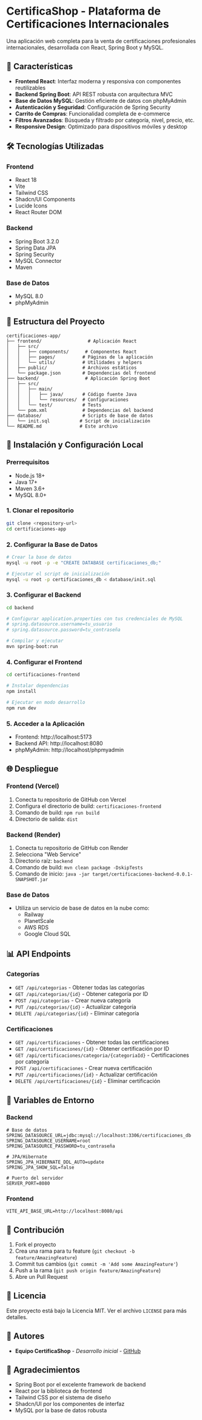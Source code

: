 # CertificaShop - Plataforma de Certificaciones Internacionales

Una aplicación web completa para la venta de certificaciones profesionales internacionales, desarrollada con React, Spring Boot y MySQL.

## 🚀 Características

- **Frontend React**: Interfaz moderna y responsiva con componentes reutilizables
- **Backend Spring Boot**: API REST robusta con arquitectura MVC
- **Base de Datos MySQL**: Gestión eficiente de datos con phpMyAdmin
- **Autenticación y Seguridad**: Configuración de Spring Security
- **Carrito de Compras**: Funcionalidad completa de e-commerce
- **Filtros Avanzados**: Búsqueda y filtrado por categoría, nivel, precio, etc.
- **Responsive Design**: Optimizado para dispositivos móviles y desktop

## 🛠️ Tecnologías Utilizadas

### Frontend
- React 18
- Vite
- Tailwind CSS
- Shadcn/UI Components
- Lucide Icons
- React Router DOM

### Backend
- Spring Boot 3.2.0
- Spring Data JPA
- Spring Security
- MySQL Connector
- Maven

### Base de Datos
- MySQL 8.0
- phpMyAdmin

## 📁 Estructura del Proyecto

```
certificaciones-app/
├── frontend/                 # Aplicación React
│   ├── src/
│   │   ├── components/      # Componentes React
│   │   ├── pages/          # Páginas de la aplicación
│   │   └── utils/          # Utilidades y helpers
│   ├── public/             # Archivos estáticos
│   └── package.json        # Dependencias del frontend
├── backend/                 # Aplicación Spring Boot
│   ├── src/
│   │   ├── main/
│   │   │   ├── java/       # Código fuente Java
│   │   │   └── resources/  # Configuraciones
│   │   └── test/           # Tests
│   └── pom.xml             # Dependencias del backend
├── database/               # Scripts de base de datos
│   └── init.sql           # Script de inicialización
└── README.md              # Este archivo
```

## 🚀 Instalación y Configuración Local

### Prerrequisitos
- Node.js 18+
- Java 17+
- Maven 3.6+
- MySQL 8.0+

### 1. Clonar el repositorio
```bash
git clone <repository-url>
cd certificaciones-app
```

### 2. Configurar la Base de Datos
```bash
# Crear la base de datos
mysql -u root -p -e "CREATE DATABASE certificaciones_db;"

# Ejecutar el script de inicialización
mysql -u root -p certificaciones_db < database/init.sql
```

### 3. Configurar el Backend
```bash
cd backend

# Configurar application.properties con tus credenciales de MySQL
# spring.datasource.username=tu_usuario
# spring.datasource.password=tu_contraseña

# Compilar y ejecutar
mvn spring-boot:run
```

### 4. Configurar el Frontend
```bash
cd certificaciones-frontend

# Instalar dependencias
npm install

# Ejecutar en modo desarrollo
npm run dev
```

### 5. Acceder a la Aplicación
- Frontend: http://localhost:5173
- Backend API: http://localhost:8080
- phpMyAdmin: http://localhost/phpmyadmin

## 🌐 Despliegue

### Frontend (Vercel)
1. Conecta tu repositorio de GitHub con Vercel
2. Configura el directorio de build: `certificaciones-frontend`
3. Comando de build: `npm run build`
4. Directorio de salida: `dist`

### Backend (Render)
1. Conecta tu repositorio de GitHub con Render
2. Selecciona "Web Service"
3. Directorio raíz: `backend`
4. Comando de build: `mvn clean package -DskipTests`
5. Comando de inicio: `java -jar target/certificaciones-backend-0.0.1-SNAPSHOT.jar`

### Base de Datos
- Utiliza un servicio de base de datos en la nube como:
  - Railway
  - PlanetScale
  - AWS RDS
  - Google Cloud SQL

## 📊 API Endpoints

### Categorías
- `GET /api/categorias` - Obtener todas las categorías
- `GET /api/categorias/{id}` - Obtener categoría por ID
- `POST /api/categorias` - Crear nueva categoría
- `PUT /api/categorias/{id}` - Actualizar categoría
- `DELETE /api/categorias/{id}` - Eliminar categoría

### Certificaciones
- `GET /api/certificaciones` - Obtener todas las certificaciones
- `GET /api/certificaciones/{id}` - Obtener certificación por ID
- `GET /api/certificaciones/categoria/{categoriaId}` - Certificaciones por categoría
- `POST /api/certificaciones` - Crear nueva certificación
- `PUT /api/certificaciones/{id}` - Actualizar certificación
- `DELETE /api/certificaciones/{id}` - Eliminar certificación

## 🔧 Variables de Entorno

### Backend
```properties
# Base de datos
SPRING_DATASOURCE_URL=jdbc:mysql://localhost:3306/certificaciones_db
SPRING_DATASOURCE_USERNAME=root
SPRING_DATASOURCE_PASSWORD=tu_contraseña

# JPA/Hibernate
SPRING_JPA_HIBERNATE_DDL_AUTO=update
SPRING_JPA_SHOW_SQL=false

# Puerto del servidor
SERVER_PORT=8080
```

### Frontend
```env
VITE_API_BASE_URL=http://localhost:8080/api
```

## 🤝 Contribución

1. Fork el proyecto
2. Crea una rama para tu feature (`git checkout -b feature/AmazingFeature`)
3. Commit tus cambios (`git commit -m 'Add some AmazingFeature'`)
4. Push a la rama (`git push origin feature/AmazingFeature`)
5. Abre un Pull Request

## 📝 Licencia

Este proyecto está bajo la Licencia MIT. Ver el archivo `LICENSE` para más detalles.

## 👥 Autores

- **Equipo CertificaShop** - *Desarrollo inicial* - [GitHub](https://github.com/certificashop)

## 🙏 Agradecimientos

- Spring Boot por el excelente framework de backend
- React por la biblioteca de frontend
- Tailwind CSS por el sistema de diseño
- Shadcn/UI por los componentes de interfaz
- MySQL por la base de datos robusta


